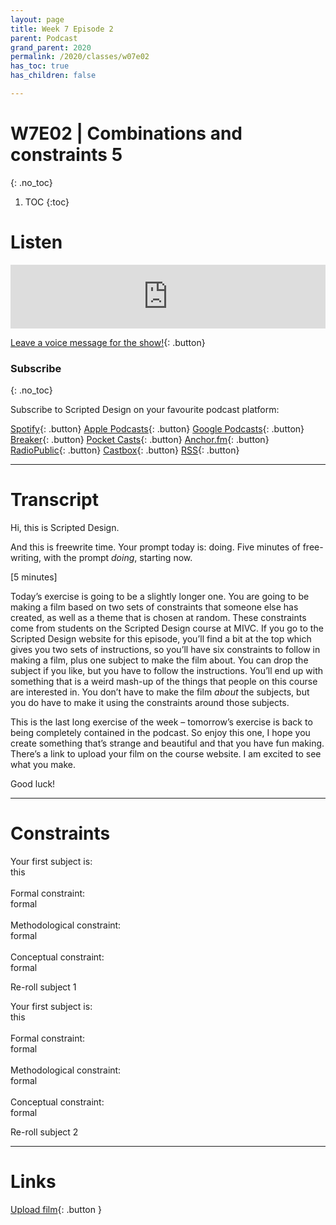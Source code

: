 ```yaml
---
layout: page
title: Week 7 Episode 2
parent: Podcast
grand_parent: 2020
permalink: /2020/classes/w07e02
has_toc: true
has_children: false

---
```


# W7E02 | Combinations and constraints 5
{: .no_toc}

1. TOC
{:toc}



# Listen

<iframe src="https://anchor.fm/scripteddesign/embed/episodes/S01-W07-E02-Scripted-Design--Week-7-Episode-2-el96pv" height="102px" width="100%" frameborder="0" scrolling="no"></iframe>
<br>

[Leave a voice message for the show!](https://anchor.fm/scripteddesign/message){: .button}

### Subscribe
{: .no_toc}

Subscribe to Scripted Design on your favourite podcast platform:

[Spotify](https://open.spotify.com/show/3sYD3KyPJXnIHUY2m2uFcy){: .button} [Apple Podcasts](https://podcasts.apple.com/nl/podcast/scripted-design/id1533696064?l=en){: .button} [Google Podcasts](https://www.google.com/podcasts?feed=aHR0cHM6Ly9hbmNob3IuZm0vcy8zN2QzMjZjNC9wb2RjYXN0L3Jzcw==){: .button} [Breaker](https://breaker.audio/scripted-design){: .button} [Pocket Casts](https://pca.st/h40ivs5f){: .button} [Anchor.fm](https://anchor.fm/scripteddesign){: .button} [RadioPublic](https://radiopublic.com/scripted-design-WaxpdP){: .button} [Castbox](https://castbox.fm/channel/Scripted-Design-id3371338){: .button} [RSS](https://anchor.fm/s/37d326c4/podcast/rss){: .button}

---




# Transcript

Hi, this is Scripted Design.

And this is freewrite time. Your prompt today is: doing. Five minutes of free-writing, with the prompt _doing_, starting now.

[5 minutes]

Today’s exercise is going to be a slightly longer one. You are going to be making a film based on two sets of constraints that someone else has created, as well as a theme that is chosen at random. These constraints come from students on the Scripted Design course at MIVC. If you go to the Scripted Design website for this episode, you’ll find a bit at the top which gives you two sets of instructions, so you’ll have six constraints to follow in making a film, plus one subject to make the film about. You can drop the subject if you like, but you have to follow the instructions. You’ll end up with something that is a weird mash-up of the things that people on this course are interested in. You don’t have to make the film _about_ the subjects, but you do have to make it using the constraints around those subjects.

This is the last long exercise of the week – tomorrow’s exercise is back to being completely contained in the podcast. So enjoy this one, I hope you create something that’s strange and beautiful and that you have fun making. There’s a link to upload your film on the course website. I am excited to see what you make.

Good luck!

---

# Constraints


<p class="centred">Your first subject is:<br>
<span id="s1" class="emphasis">this</span>
<br><br>
Formal constraint:<br>
<span id="f1" class="emphasis">formal</span><br><br>
Methodological constraint:<br>
<span id="m1" class="emphasis">formal</span><br><br>
Conceptual constraint:<br>
<span id="c1" class="emphasis">formal</span>
</p>

<a onclick="newConstraint1()" class="button">Re-roll subject 1</a>

<p class="centred">Your first subject is:<br>
<span id="s2" class="emphasis">this</span>
<br><br>
Formal constraint:<br>
<span id="f2" class="emphasis">formal</span><br><br>
Methodological constraint:<br>
<span id="m2" class="emphasis">formal</span><br><br>
Conceptual constraint:<br>
<span id="c2" class="emphasis">formal</span>
</p>

<a onclick="newConstraint2()" class="button">Re-roll subject 2</a>



<script type="text/javascript">
var subject = ["Laser","Scotland ","Precarious","Buildings in decay ","a fight","Relaxation","Lighters","Concerts","Morning Habits","Nature"];
var formal = ["Tunnelvision, flickering","each unique shot should be very contrasting in colours and patterns from the other: warm/cold, wet/dry","Non linear time-line chronology","quite static with some irregularities ","make it sad","Use nature","Fast","use your own concert footage.","Use only internet found footage","Things with organic shapes, shoot things with different textures, organic patters "];
var methodological = [" Jump cut between different scenes","Should not clearly see what you're looking at.","Childish point of view","Use existing footage, after having selected don't add new things later on","edit it chaotically","Make it slow, use long shots","Short","give the film an unexpected order for yourself.","Make it like a TV commercial","Film outside, shoot things with green color, shoot like we feel small - close up, film slowly, have a lot of pauses"];
var conceptual = ["Make it tense + make it sharp","Mystical","Make it unserious and workhaolic","Dusty ","make it end well, say sorry","Make it calm and peacefull","Different lights","sing along. dance along. ","Family drama","Make it green, make it dreamy"];
var a = 0;
var b = 0;

  function newConstraint1(){
    var a  = Math.floor(Math.random()*subject.length);
    var s1 = subject[a];
    var f1 = formal[a];
    var m1 = methodological[a];
    var c1 = conceptual[a];
    document.getElementById('s1').innerHTML = s1;
    document.getElementById('f1').innerHTML = f1;
    document.getElementById('m1').innerHTML = m1;
    document.getElementById('c1').innerHTML = c1;
  }
function newConstraint2(){
    var b  = Math.floor(Math.random()*subject.length);
    var s2 = subject[b];
    var f2 = formal[b];
    var m2 = methodological[b];
    var c2 = conceptual[b];
    document.getElementById('s2').innerHTML = s2;
    document.getElementById('f2').innerHTML = f2;
    document.getElementById('m2').innerHTML = m2;
    document.getElementById('c2').innerHTML = c2;
  }
function newConstraints() {
  newConstraint1();
  newConstraint2();
}

randomNumber  = (max, min, except) => {
    let num = Math.floor(Math.random() * (max - min +1)) + min;
    return (num === except) ? randomNumber(max, min, except) : num;
}

  newConstraints();
</script>

---


# Links


[Upload film](https://forms.gle/R4uqqgrCSzs2BvGA9){: .button }
